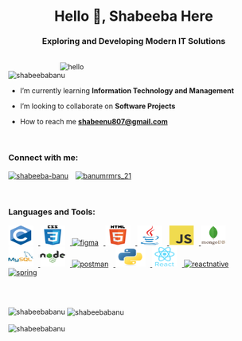 

<h1 align="center">Hello 👋, Shabeeba Here</h1>
<h3 align="center">Exploring and Developing Modern IT Solutions</h3><br>
<img align="right" alt="hello" width="400" src="https://siteefy.com/wp-content/uploads/2021/02/WordPress-Statistics-and-Trends.png">

<p align="left"> <img src="https://komarev.com/ghpvc/?username=shabeebabanu&label=Profile%20views&color=0e75b6&style=flat" alt="shabeebabanu" /> </p>

-  I’m currently learning **Information Technology and Management**

-  I’m looking to collaborate on **Software Projects**

-  How to reach me **shabeenu807@gmail.com**
<br>
<h3 align="left">Connect with me:</h3>
<p align="left">
<a href="https://www.linkedin.com/in/shabeeba-banu-9a3366213/" target="blank"><img align="center" src="https://raw.githubusercontent.com/rahuldkjain/github-profile-readme-generator/master/src/images/icons/Social/linked-in-alt.svg" alt="shabeeba-banu" height="30" width="40" style="margin-right: 10px;" /></a>
<a href="https://www.hackerrank.com/profile/banumrmrs_21" target="blank"><img align="center" src="https://raw.githubusercontent.com/rahuldkjain/github-profile-readme-generator/master/src/images/icons/Social/hackerrank.svg" alt="banumrmrs_21" height="30" width="40" style="margin-right: 10px;" /></a>
</p>
<br>
<h3 align="left">Languages and Tools:</h3>
<p align="left">
<a href="https://www.cprogramming.com/" target="_blank" rel="noreferrer"> <img src="https://raw.githubusercontent.com/devicons/devicon/master/icons/c/c-original.svg" alt="c" width="50" height="40" style="margin-right: 10px;"/> </a>
<a href="https://www.w3schools.com/css/" target="_blank" rel="noreferrer"> <img src="https://raw.githubusercontent.com/devicons/devicon/master/icons/css3/css3-original-wordmark.svg" alt="css3" width="50" height="40" style="margin-right: 10px;"/> </a>
<a href="https://www.figma.com/" target="_blank" rel="noreferrer"> <img src="https://www.vectorlogo.zone/logos/figma/figma-icon.svg" alt="figma" width="50" height="40" style="margin-right: 10px;"/> </a>
<a href="https://www.w3.org/html/" target="_blank" rel="noreferrer"> <img src="https://raw.githubusercontent.com/devicons/devicon/master/icons/html5/html5-original-wordmark.svg" alt="html5" width="50" height="40" style="margin-right: 10px;"/> </a>
<a href="https://www.java.com" target="_blank" rel="noreferrer"> <img src="https://raw.githubusercontent.com/devicons/devicon/master/icons/java/java-original.svg" alt="java" width="50" height="40" style="margin-right: 10px;"/> </a>
<a href="https://developer.mozilla.org/en-US/docs/Web/JavaScript" target="_blank" rel="noreferrer"> <img src="https://raw.githubusercontent.com/devicons/devicon/master/icons/javascript/javascript-original.svg" alt="javascript" width="50" height="40" style="margin-right: 10px;"/> </a>
<a href="https://www.mongodb.com/" target="_blank" rel="noreferrer"> <img src="https://raw.githubusercontent.com/devicons/devicon/master/icons/mongodb/mongodb-original-wordmark.svg" alt="mongodb" width="50" height="40" style="margin-right: 10px;"/> </a>
<a href="https://www.mysql.com/" target="_blank" rel="noreferrer"> <img src="https://raw.githubusercontent.com/devicons/devicon/master/icons/mysql/mysql-original-wordmark.svg" alt="mysql" width="50" height="40" style="margin-right: 10px;"/> </a>
<a href="https://nodejs.org" target="_blank" rel="noreferrer"> <img src="https://raw.githubusercontent.com/devicons/devicon/master/icons/nodejs/nodejs-original-wordmark.svg" alt="nodejs" width="50" height="40" style="margin-right: 10px;"/> </a>
<a href="https://postman.com" target="_blank" rel="noreferrer"> <img src="https://www.vectorlogo.zone/logos/getpostman/getpostman-icon.svg" alt="postman" width="40" height="40" style="margin-right: 10px;"/> </a>
<a href="https://www.python.org" target="_blank" rel="noreferrer"> <img src="https://raw.githubusercontent.com/devicons/devicon/master/icons/python/python-original.svg" alt="python" width="60" height="40" style="margin-right: 10px;"/> </a>
<a href="https://reactjs.org/" target="_blank" rel="noreferrer"> <img src="https://raw.githubusercontent.com/devicons/devicon/master/icons/react/react-original-wordmark.svg" alt="react" width="50" height="40" style="margin-right: 10px;"/> </a>
<a href="https://reactnative.dev/" target="_blank" rel="noreferrer"> <img src="https://reactnative.dev/img/header_logo.svg" alt="reactnative" width="50" height="40" style="margin-right: 10px;"/> </a>
<a href="https://spring.io/" target="_blank" rel="noreferrer"> <img src="https://www.vectorlogo.zone/logos/springio/springio-icon.svg" alt="spring" width="40" height="40" style="margin-right: 10px;"/> </a>
</p><br><br>
<div>
<p><img align="left" src="https://github-readme-stats.vercel.app/api/top-langs?username=shabeebabanu&show_icons=true&locale=en&layout=compact" alt="shabeebabanu" /></p>

<p>&nbsp;<img align="center" src="https://github-readme-stats.vercel.app/api?username=shabeebabanu&show_icons=true&locale=en" alt="shabeebabanu" /></p>

<p><img align="center" src="https://github-readme-streak-stats.herokuapp.com/?user=shabeebabanu&" alt="shabeebabanu" /></p>
</div>
